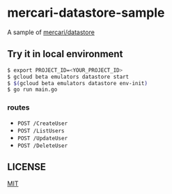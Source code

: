 # mercari-datastore-sample

A sample of [mercari/datastore](https://github.com/mercari/datastore)

## Try it in local environment

```sh
$ export PROJECT_ID=<YOUR_PROJECT_ID>
$ gcloud beta emulators datastore start
$ $(gcloud beta emulators datastore env-init)
$ go run main.go
```

### routes

- `POST /CreateUser`
- `POST /ListUsers`
- `POST /UpdateUser`
- `POST /DeleteUser`

## LICENSE

[MIT](./LICENSE)
